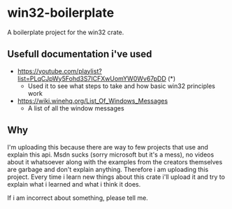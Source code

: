 # win32-boilerplate
A boilerplate project for the win32 crate.

## Usefull documentation i've used
- https://youtube.com/playlist?list=PLqCJpWy5Fohd3S7ICFXwUomYW0Wv67pDD (*)
  - Used it to see what steps to take and how basic win32 principles work
- https://wiki.winehq.org/List_Of_Windows_Messages 
  - A list of all the window messages

## Why

I'm uploading this because there are way to few projects that use and explain this api. Msdn sucks (sorry microsoft but it's a mess), no 
videos about it whatsoever along with the examples from the creators themselves are garbage and don't explain anything. Therefore i am 
uploading this project. Every time i learn new things about this crate i'll upload it and try to explain what i learned and what i think 
it does. 

If i am incorrect about something, please tell me.
